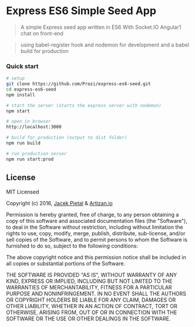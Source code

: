 # Express ES6 Simple Seed App

> A simple Express seed app written in ES6
With Socket.IO Angular1 chat on front-end

> using babel-register hook and nodemon for development
and a babel build for production

### Quick start

```bash
# setup
git clone https://github.com/Prozi/express-es6-seed.git  
cd express-es6-seed  
npm install  

# start the server (starts the express server with nodemon)
npm start 

# open in browser
http://localhost:3000

# build for production (output to dist folder)
npm run build

# run production server
npm run start:prod

```


## License

MIT Licensed

Copyright (c) 2016, [Jacek Pietal](http://zapraszam.net) & [Artizan.io](https://artizan.io)

Permission is hereby granted, free of charge, to any person obtaining a copy of this software and associated
documentation files (the "Software"), to deal in the Software without restriction, including without limitation the
rights to use, copy, modify, merge, publish, distribute, sub-license, and/or sell copies of the Software, and to
permit persons to whom the Software is furnished to do so, subject to the following conditions:

The above copyright notice and this permission notice shall be included in all copies or substantial portions of the
Software.

THE SOFTWARE IS PROVIDED "AS IS", WITHOUT WARRANTY OF ANY KIND, EXPRESS OR IMPLIED, INCLUDING BUT NOT LIMITED TO THE
WARRANTIES OF MERCHANTABILITY, FITNESS FOR A PARTICULAR PURPOSE AND NONINFRINGEMENT. IN NO EVENT SHALL THE AUTHORS OR
COPYRIGHT HOLDERS BE LIABLE FOR ANY CLAIM, DAMAGES OR OTHER LIABILITY, WHETHER IN AN ACTION OF CONTRACT, TORT OR
OTHERWISE, ARISING FROM, OUT OF OR IN CONNECTION WITH THE SOFTWARE OR THE USE OR OTHER DEALINGS IN THE SOFTWARE.
